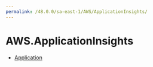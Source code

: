 ```yaml
---
permalink: /48.0.0/sa-east-1/AWS/ApplicationInsights/
---
```


# AWS.ApplicationInsights



* [Application](Application.md)
